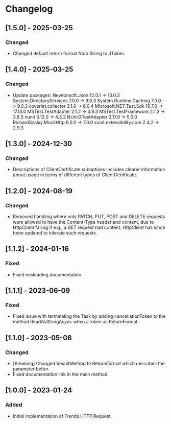# Changelog

## [1.5.0] - 2025-03-25
### Changed
- Changed default return format from String to JToken

## [1.4.0] - 2025-03-25
### Changed
- Update packages:
  Newtonsoft.Json           12.0.1 -> 13.0.3
  System.DirectoryServices  7.0.0  -> 9.0.3
  System.Runtime.Caching    7.0.0  -> 9.0.3
  coverlet.collector        3.1.0  -> 6.0.4
  Microsoft.NET.Test.Sdk    16.7.0 -> 17.13.0
  MSTest.TestAdapter        2.1.2  -> 3.8.3
  MSTest.TestFramework      2.1.2  -> 3.8.3
  nunit                     3.12.0 -> 4.3.2
  NUnit3TestAdapter         3.17.0 -> 5.0.0
  RichardSzalay.MockHttp    6.0.0  -> 7.0.0
  xunit.extensibility.core  2.4.2  -> 2.9.3

## [1.3.0] - 2024-12-30
### Changed
- Descriptions of ClientCertificate suboptions includes clearer information about usage in terms of different types of ClientCertificate.

## [1.2.0] - 2024-08-19
### Changed
- Removed handling where only PATCH, PUT, POST and DELETE requests were allowed to have the Content-Type header and content, due to HttpClient failing if e.g., a GET request had content. HttpClient has since been updated to tolerate such requests.

## [1.1.2] - 2024-01-16
### Fixed
- Fixed misleading documentation. 

## [1.1.1] - 2023-06-09
### Fixed
- Fixed issue with terminating the Task by adding cancellationToken to the method ReadAsStringAsync when JToken as ReturnFormat. 

## [1.1.0] - 2023-05-08
### Changed
- [Breaking] Changed ResultMethod to ReturnFormat which describes the parameter better. 
- Fixed documentation link in the main method.

## [1.0.0] - 2023-01-24
### Added
- Initial implementation of Frends.HTTP.Request.

